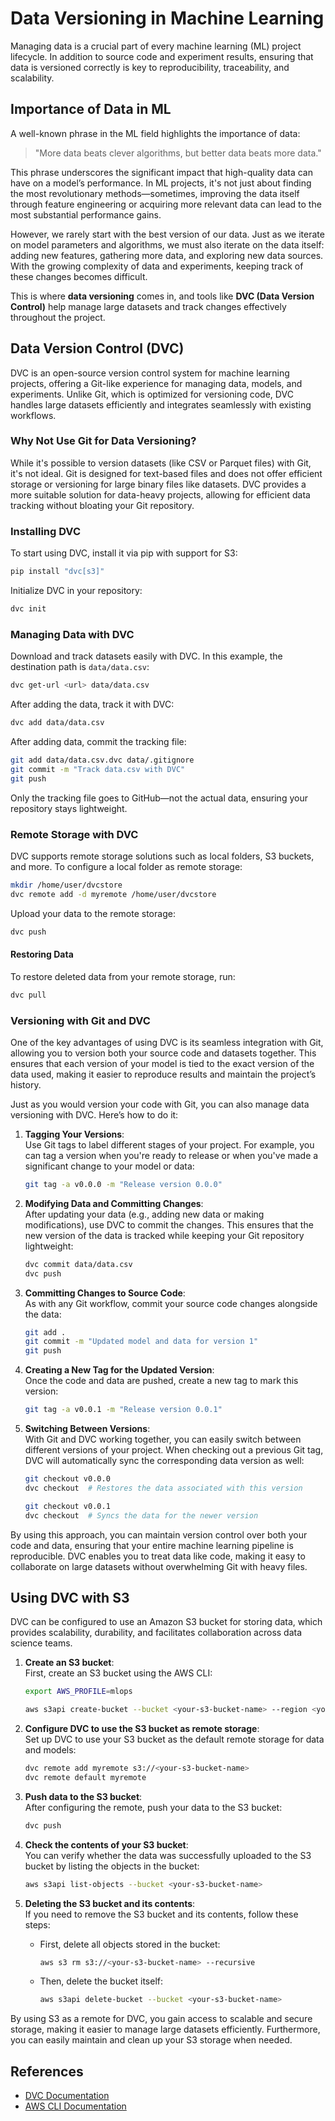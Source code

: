 # Data Versioning in Machine Learning

Managing data is a crucial part of every machine learning (ML) project lifecycle. In addition to source code and experiment results, ensuring that data is versioned correctly is key to reproducibility, traceability, and scalability.

## Importance of Data in ML

A well-known phrase in the ML field highlights the importance of data:

> "More data beats clever algorithms, but better data beats more data."

This phrase underscores the significant impact that high-quality data can have on a model’s performance. In ML projects, it's not just about finding the most revolutionary methods—sometimes, improving the data itself through feature engineering or acquiring more relevant data can lead to the most substantial performance gains.

However, we rarely start with the best version of our data. Just as we iterate on model parameters and algorithms, we must also iterate on the data itself: adding new features, gathering more data, and exploring new data sources. With the growing complexity of data and experiments, keeping track of these changes becomes difficult. 

This is where **data versioning** comes in, and tools like **DVC (Data Version Control)** help manage large datasets and track changes effectively throughout the project.

## Data Version Control (DVC)

DVC is an open-source version control system for machine learning projects, offering a Git-like experience for managing data, models, and experiments. Unlike Git, which is optimized for versioning code, DVC handles large datasets efficiently and integrates seamlessly with existing workflows.

### Why Not Use Git for Data Versioning?

While it's possible to version datasets (like CSV or Parquet files) with Git, it's not ideal. Git is designed for text-based files and does not offer efficient storage or versioning for large binary files like datasets. DVC provides a more suitable solution for data-heavy projects, allowing for efficient data tracking without bloating your Git repository.

### Installing DVC

To start using DVC, install it via pip with support for S3:

```bash
pip install "dvc[s3]"
```

Initialize DVC in your repository:

```bash
dvc init
```

### Managing Data with DVC

Download and track datasets easily with DVC. In this example, the destination path is `data/data.csv`:

```bash
dvc get-url <url> data/data.csv
```

After adding the data, track it with DVC:

```bash
dvc add data/data.csv
```

After adding data, commit the tracking file:

```bash
git add data/data.csv.dvc data/.gitignore
git commit -m "Track data.csv with DVC"
git push
```

Only the tracking file goes to GitHub—not the actual data, ensuring your repository stays lightweight.

### Remote Storage with DVC

DVC supports remote storage solutions such as local folders, S3 buckets, and more. To configure a local folder as remote storage:

```bash
mkdir /home/user/dvcstore
dvc remote add -d myremote /home/user/dvcstore
```

Upload your data to the remote storage:

```bash
dvc push
```

#### Restoring Data

To restore deleted data from your remote storage, run:

```bash
dvc pull
```

### Versioning with Git and DVC

One of the key advantages of using DVC is its seamless integration with Git, allowing you to version both your source code and datasets together. This ensures that each version of your model is tied to the exact version of the data used, making it easier to reproduce results and maintain the project’s history.

Just as you would version your code with Git, you can also manage data versioning with DVC. Here’s how to do it:

1. **Tagging Your Versions**:  
   Use Git tags to label different stages of your project. For example, you can tag a version when you're ready to release or when you've made a significant change to your model or data:

    ```bash
    git tag -a v0.0.0 -m "Release version 0.0.0"
    ```

2. **Modifying Data and Committing Changes**:  
   After updating your data (e.g., adding new data or making modifications), use DVC to commit the changes. This ensures that the new version of the data is tracked while keeping your Git repository lightweight:

    ```bash
    dvc commit data/data.csv
    dvc push
    ```

3. **Committing Changes to Source Code**:  
   As with any Git workflow, commit your source code changes alongside the data:

    ```bash
    git add .
    git commit -m "Updated model and data for version 1"
    git push
    ```

4. **Creating a New Tag for the Updated Version**:  
   Once the code and data are pushed, create a new tag to mark this version:

    ```bash
    git tag -a v0.0.1 -m "Release version 0.0.1"
    ```

5. **Switching Between Versions**:  
   With Git and DVC working together, you can easily switch between different versions of your project. When checking out a previous Git tag, DVC will automatically sync the corresponding data version as well:

    ```bash
    git checkout v0.0.0
    dvc checkout  # Restores the data associated with this version

    git checkout v0.0.1
    dvc checkout  # Syncs the data for the newer version
    ```

By using this approach, you can maintain version control over both your code and data, ensuring that your entire machine learning pipeline is reproducible. DVC enables you to treat data like code, making it easy to collaborate on large datasets without overwhelming Git with heavy files.

## Using DVC with S3

DVC can be configured to use an Amazon S3 bucket for storing data, which provides scalability, durability, and facilitates collaboration across data science teams.

1. **Create an S3 bucket**:  
   First, create an S3 bucket using the AWS CLI:

    ```bash
    export AWS_PROFILE=mlops

    aws s3api create-bucket --bucket <your-s3-bucket-name> --region <your-region> --create-bucket-configuration LocationConstraint=<your-region>
    ```

2. **Configure DVC to use the S3 bucket as remote storage**:  
   Set up DVC to use your S3 bucket as the default remote storage for data and models:

    ```bash
    dvc remote add myremote s3://<your-s3-bucket-name>
    dvc remote default myremote
    ```

3. **Push data to the S3 bucket**:  
   After configuring the remote, push your data to the S3 bucket:

    ```bash
    dvc push
    ```

4. **Check the contents of your S3 bucket**:  
   You can verify whether the data was successfully uploaded to the S3 bucket by listing the objects in the bucket:

    ```bash
    aws s3api list-objects --bucket <your-s3-bucket-name>
    ```

5. **Deleting the S3 bucket and its contents**:  
   If you need to remove the S3 bucket and its contents, follow these steps:

    - First, delete all objects stored in the bucket:

      ```bash
      aws s3 rm s3://<your-s3-bucket-name> --recursive
      ```

    - Then, delete the bucket itself:

      ```bash
      aws s3api delete-bucket --bucket <your-s3-bucket-name>
      ```

By using S3 as a remote for DVC, you gain access to scalable and secure storage, making it easier to manage large datasets efficiently. Furthermore, you can easily maintain and clean up your S3 storage when needed.

## References

- [DVC Documentation](https://dvc.org/doc)
- [AWS CLI Documentation](https://docs.aws.amazon.com/cli/latest/)

